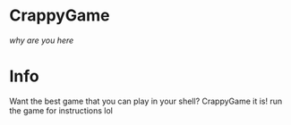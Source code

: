 # CrappyGame
*why are you here*

# Info
Want the best game that you can play in your shell?
CrappyGame it is!
run the game for instructions lol
